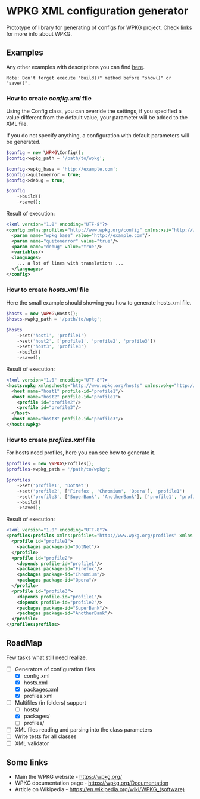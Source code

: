 # WPKG XML configuration generator

Prototype of library for generating of configs for WPKG project.
Check [links](#some-links) for more info about WPKG.

## Examples

Any other examples with descriptions you can find [here](/extra).

    Note: Don't forget execute "build()" method before "show()" or "save()".

### How to create *config.xml* file

Using the Config class, you can override the settings, if you specified
a value different from the default value, your parameter will be added
to the XML file.

If you do not specify anything, a configuration with default parameters
will be generated.

```php
$config = new \WPKG\Config();
$config->wpkg_path = '/path/to/wpkg';

$config->wpkg_base = 'http://example.com';
$config->quitonerror = true;
$config->debug = true;

$config
    ->build()
    ->save();
```

Result of execution:

```xml
<?xml version="1.0" encoding="UTF-8"?>
<config xmlns:profiles="http://www.wpkg.org/config" xmlns:xsi="http://www.w3.org/2001/XMLSchema-instance" xsi:schemaLocation="http://www.wpkg.org/config xsd/config.xsd">
  <param name="wpkg_base" value="http://example.com"/>
  <param name="quitonerror" value="true"/>
  <param name="debug" value="true"/>
  <variables/>
  <languages>
    ... a lot of lines with translations ...
  </languages>
</config>
```

### How to create *hosts.xml* file

Here the small example should showing you how to generate hosts.xml file.

```php
$hosts = new \WPKG\Hosts();
$hosts->wpkg_path = '/path/to/wpkg';

$hosts
    ->set('host1', 'profile1')
    ->set('host2', ['profile1', 'profile2', 'profile3'])
    ->set('host3', 'profile3')
    ->build()
    ->save();
```

Result of execution:

```xml
<?xml version="1.0" encoding="UTF-8"?>
<hosts:wpkg xmlns:hosts="http://www.wpkg.org/hosts" xmlns:wpkg="http://www.wpkg.org/wpkg" xmlns:xsi="http://www.w3.org/2001/XMLSchema-instance" xsi:schemaLocation="http://www.wpkg.org/hosts xsd/hosts.xsd">
  <host name="host1" profile-id="profile1"/>
  <host name="host2" profile-id="profile1">
    <profile id="profile2"/>
    <profile id="profile3"/>
  </host>
  <host name="host3" profile-id="profile3"/>
</hosts:wpkg>
```

### How to create *profiles.xml* file

For hosts need profiles, here you can see how to generate it.

```php
$profiles = new \WPKG\Profiles();
$profiles->wpkg_path = '/path/to/wpkg';

$profiles
    ->set('profile1', 'DotNet')
    ->set('profile2', ['Firefox', 'Chromium', 'Opera'], 'profile1')
    ->set('profile3', ['SuperBank', 'AnotherBank'], ['profile1', 'profile2'])
    ->build()
    ->save();
```

Result of execution:

```xml
<?xml version="1.0" encoding="UTF-8"?>
<profiles:profiles xmlns:profiles="http://www.wpkg.org/profiles" xmlns:wpkg="http://www.wpkg.org/wpkg" xmlns:xsi="http://www.w3.org/2001/XMLSchema-instance" xsi:schemaLocation="http://www.wpkg.org/profiles xsd/profiles.xsd">
  <profile id="profile1">
    <packages package-id="DotNet"/>
  </profile>
  <profile id="profile2">
    <depends profile-id="profile1"/>
    <packages package-id="Firefox"/>
    <packages package-id="Chromium"/>
    <packages package-id="Opera"/>
  </profile>
  <profile id="profile3">
    <depends profile-id="profile1"/>
    <depends profile-id="profile2"/>
    <packages package-id="SuperBank"/>
    <packages package-id="AnotherBank"/>
  </profile>
</profiles:profiles>
```

## RoadMap

Few tasks what still need realize.

* [ ] Generators of configuration files
    * [x] config.xml
    * [x] hosts.xml
    * [x] packages.xml
    * [x] profiles.xml
* [ ] Multifiles (in folders) support
    * [ ] hosts/
    * [x] packages/
    * [ ] profiles/
* [ ] XML files reading and parsing into the class parameters
* [ ] Write tests for all classes
* [ ] XML validator

## Some links

* Main the WPKG website - https://wpkg.org/
* WPKG documentation page - https://wpkg.org/Documentation
* Article on Wikipedia - https://en.wikipedia.org/wiki/WPKG_(software)
